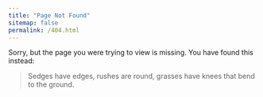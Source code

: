 ```yaml
---
title: "Page Not Found"
sitemap: false
permalink: /404.html
---
```


Sorry, but the page you were trying to view is missing. You have found this instead:

>Sedges have edges, rushes are round, grasses have knees that bend to the ground.

<script type="text/javascript">
  var GOOG_FIXURL_LANG = 'en';
  var GOOG_FIXURL_SITE = '{{ site.url }}'
</script>
<script type="text/javascript"
  src="//linkhelp.clients.google.com/tbproxy/lh/wm/fixurl.js">
</script>
